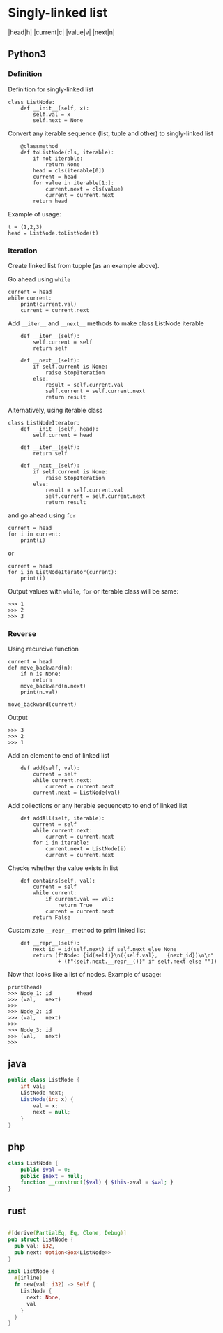 # Singly-linked list
|head|h|
|current|c|
|value|v|
|next|n|


## Python3
### Definition
Definition for singly-linked list
```python3
class ListNode:
    def __init__(self, x):
        self.val = x
        self.next = None
```
Convert any iterable sequence (list, tuple and other) to singly-linked list
```python3
    @classmethod
    def toListNode(cls, iterable):
        if not iterable:
            return None
        head = cls(iterable[0])
        current = head
        for value in iterable[1:]:
            current.next = cls(value)
            current = current.next
        return head
```
Example of usage:
```python3
t = (1,2,3)
head = ListNode.toListNode(t)
```

### Iteration
Create linked list from tupple (as an example above).

Go ahead using `while`
```python3
current = head
while current:
    print(current.val)
    current = current.next
```

Add `__iter__` and `__next__` methods to make class ListNode iterable
```python3
    def __iter__(self):
        self.current = self
        return self

    def __next__(self):
        if self.current is None:
            raise StopIteration
        else:
            result = self.current.val
            self.current = self.current.next
            return result
```

Alternatively, using iterable class
```python3
class ListNodeIterator:
    def __init__(self, head):
        self.current = head

    def __iter__(self):
        return self

    def __next__(self):
        if self.current is None:
            raise StopIteration
        else:
            result = self.current.val
            self.current = self.current.next
            return result
```

and go ahead using `for`
```python3
current = head
for i in current:
    print(i)
```
or
```python3
current = head
for i in ListNodeIterator(current):
    print(i)
```

Output values with `while`, `for` or iterable class will be same:
```
>>> 1
>>> 2
>>> 3
```
### Reverse
Using recurcive function
```python3
current = head
def move_backward(n):
    if n is None:
        return
    move_backward(n.next)
    print(n.val)
        
move_backward(current)
```

Output
```python3
>>> 3
>>> 2
>>> 1
```

Add an element to end of linked list
```python3
    def add(self, val):
        current = self
        while current.next:
            current = current.next
        current.next = ListNode(val)
```

Add collections or any iterable sequenceto to end of linked list
```python3
    def addAll(self, iterable):
        current = self
        while current.next:
            current = current.next
        for i in iterable:
            current.next = ListNode(i)
            current = current.next
```

Checks whether the value exists in list
```python3
    def contains(self, val):
        current = self
        while current:
            if current.val == val:
                return True
            current = current.next
        return False
```

Customizate `__repr__` method to print linked list
```python3
    def __repr__(self):
        next_id = id(self.next) if self.next else None
        return (f"Node: {id(self)}\n({self.val},   {next_id})\n\n"
                + (f"{self.next.__repr__()}" if self.next else ""))
```
Now that looks like a list of nodes. Example of usage:
```
print(head)
>>> Node_1: id        #head
>>> (val,   next)
>>>
>>> Node_2: id
>>> (val,   next)
>>>
>>> Node_3: id
>>> (val,   next)
>>>
```
## java
```java
public class ListNode {
    int val;
    ListNode next;
    ListNode(int x) {
        val = x;
        next = null;
    }
}
```
## php
```php
class ListNode {
    public $val = 0;
    public $next = null;
    function __construct($val) { $this->val = $val; }
}
```
## rust
```rust

#[derive(PartialEq, Eq, Clone, Debug)]
pub struct ListNode {
  pub val: i32,
  pub next: Option<Box<ListNode>>
}

impl ListNode {
  #[inline]
  fn new(val: i32) -> Self {
    ListNode {
      next: None,
      val
    }
  }
}
```
